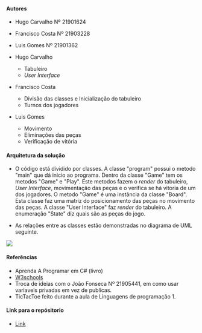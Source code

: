 #### Autores 


-   Hugo Carvalho Nº 21901624
-   Francisco Costa Nº 21903228
-   Luis Gomes Nº 21901362

- Hugo Carvalho 
    
    - Tabuleiro
    - _User Interface_

- Francisco Costa
    
    - Divisão das classes e Inicialização do tabuleiro
    - Turnos dos jogadores 

- Luis Gomes 
  
  - Movimento
  - Eliminações das peças
  - Verificação de vitória


#### Arquitetura da solução

  - O código está dividido por classes. A classe "program" possui o metodo "main" que dá inicio ao programa. Dentro da classe "Game" tem os metodos "Game" e "Play". Este metodos fazem o _render_ do tabuleiro, _User Interface_, movimentação das peças e o verifica se há vitoria de um dos jogadores. O metodo "Game" é uma instância da classe "Board". Esta classe faz uma matriz do posicionamento das peças no movimento das peças. A classe "User Interface" faz _render_ do tabuleiro. A enumeração "State" diz quais são as peças do jogo.


  - As relações entre as classes estão demonstradas no diagrama de UML seguinte.
  
 ![](https://github.com/malmaboy/Images/blob/master/Fluxograma.png)
  




#### Referências 

  - Aprenda A Programar em C# (livro)
  - [W3schools](https://www.w3schools.com/cs/cs_properties.asp)
  - Troca de ideias com o João Fonseca Nº 21905441, em como usar variaveis privadas em vez de publicas.
  - TicTacToe feito durante a aula de Linguagens de programação 1. 


####  Link para o repósitorio

  - [Link](https://github.com/malmaboy/FELLI) 
